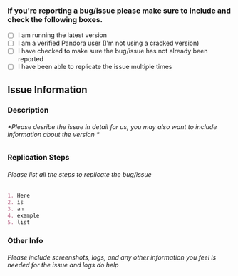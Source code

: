 ### If you're reporting a bug/issue please make sure to include and check the following boxes.

- [ ] I am running the latest version
- [ ] I am a verified Pandora user (I'm not using a cracked version)
- [ ] I have checked to make sure the bug/issue has not already been reported
- [ ] I have been able to replicate the issue multiple times

## Issue Information
### Description
###### *Please desribe the issue in detail for us, you may also want to include information about the version *

### Replication Steps
###### *Please list all the steps to replicate the bug/issue*
```markdown
1. Here 
2. is
3. an
4. example
5. list
```

### Other Info
###### *Please include screenshots, logs, and any other information you feel is needed for the issue and logs do help*
